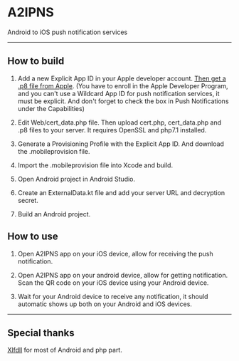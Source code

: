 # A2IPNS
Android to iOS push notification services

-------------------------------

## How to build

1. Add a new Explicit App ID in your Apple developer account. [Then get a .p8 file from Apple](https://developer.apple.com/documentation/usernotifications/setting_up_a_remote_notification_server/establishing_a_token-based_connection_to_apns). (You have to enroll in the Apple Developer Program, and you can't use a Wildcard App ID for push notification services, it must be explicit. And don't forget to check the box in Push Notifications under the Capabilities)

2. Edit Web/cert_data.php file. Then upload cert.php, cert_data.php and .p8 files to your server. It requires OpenSSL and php7.1 installed.

3. Generate a Provisioning Profile with the Explicit App ID. And download the .mobileprovision file.

4. Import the .mobileprovision file into Xcode and build.

5. Open Android project in Android Studio.

6. Create an ExternalData.kt file and add your server URL and decryption secret.

7. Build an Android project.


## How to use

1. Open A2IPNS app on your iOS device, allow for receiving the push notification.

2. Open A2IPNS app on your android device, allow for getting notification. Scan the QR code on your iOS device using your Android device.

3. Wait for your Android device to receive any notification, it should automatic shows up both on your Android and iOS devices.

--------------------------------------
## Special thanks

[Xlfdll](https://github.com/xlfdll) for most of Android and php part.
